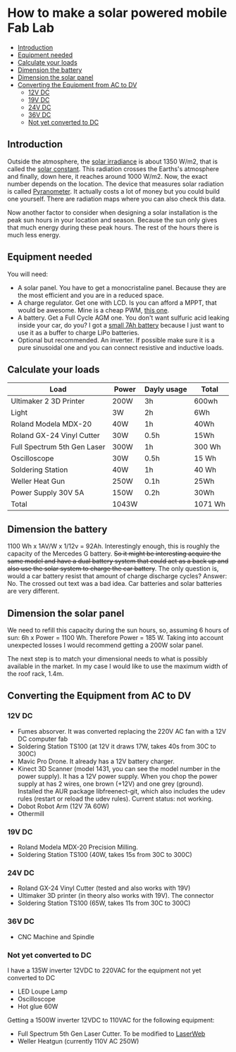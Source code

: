 # How to make a solar powered mobile Fab Lab

- [Introduction](#introduction)
- [Equipment needed](#equipment-needed)
- [Calculate your loads](#calculate-your-loads)
- [Dimension the battery](#dimension-the-battery)
- [Dimension the solar panel](#dimension-the-solar-panel)
- [Converting the Equipment from AC to DV](#converting-the-equipment-from-ac-to-dv)
  - [12V DC](#12v-dc)
  - [19V DC](#19v-dc)
  - [24V DC](#24v-dc)
  - [36V DC](#36v-dc)
  - [Not yet converted to DC](#not-yet-converted-to-dc)

## Introduction

Outside the atmosphere, the [solar irradiance](https://en.wikipedia.org/wiki/Solar_irradiance) is about 1350 W/m2, that is called the [solar constant](https://en.wikipedia.org/wiki/Solar_constant). This radiation crosses the Earths's atmosphere and finally, down here, it reaches around 1000 W/m2. Now, the exact number depends on the location. The device that measures solar radiation is called [Pyranometer](https://en.wikipedia.org/wiki/Pyranometer). It actually costs a lot of money but you could build one yourself. There are radiation maps where you can also check this data.

Now another factor to consider when designing a solar installation is the peak sun hours in your location and season. Because the sun only gives that much energy during these peak hours. The rest of the hours there is much less energy.

## Equipment needed

You will need:

- A solar panel. You have to get a monocristaline panel. Because they are the most efficient and you are in a reduced space.
- A charge regulator. Get one with LCD. Is you can afford a MPPT, that would be awesome. Mine is a cheap PWM, [this one](https://amzn.to/2HVZ4JF).
- A battery. Get a Full Cycle AGM one. You don't want sulfuric acid leaking inside your car, do you? I got a [small 7Ah battery](https://amzn.to/2Q3coT5) because I just want to use it as a buffer to charge LiPo batteries.
- Optional but recommended. An inverter. If possible make sure it is a pure sinusoidal one and you can connect resistive and inductive loads.

## Calculate your loads

| Load                        | Power | Dayly usage | Total   |
| --------------------------- | ----- | ----------- | ------- |
| Ultimaker 2 3D Printer      | 200W  | 3h          | 600wh   |
| Light                       | 3W    | 2h          | 6Wh     |
| Roland Modela MDX-20        | 40W   | 1h          | 40Wh    |
| Roland GX-24 Vinyl Cutter   | 30W   | 0.5h        | 15Wh    |
| Full Spectrum 5th Gen Laser | 300W  | 1h          | 300 Wh  |
| Oscilloscope                | 30W   | 0.5h        | 15 Wh   |
| Soldering Station           | 40W   | 1h          | 40 Wh   |
| Weller Heat Gun             | 250W  | 0.1h        | 25Wh    |
| Power Supply 30V 5A         | 150W  | 0.2h        | 30Wh    |
| Total                       | 1043W |             | 1071 Wh |

## Dimension the battery

1100 Wh x 1AV/W x 1/12v = 92Ah. Interestingly enough, this is roughly the capacity of the Mercedes G battery. ~~So it might be interesting acquire the same model and have a dual battery system that could act as a back up and also use the solar system to charge the car battery~~. The only question is, would a car battery resist that amount of charge discharge cycles? Answer: No. The crossed out text was a bad idea. Car batteries and solar batteries are very different. 

## Dimension the solar panel

We need to refill this capacity during the sun hours, so, assuming 6 hours of sun: 6h x Power = 1100 Wh. Therefore Power = 185 W. Taking into account unexpected losses I would recommend getting a 200W solar panel.

The next step is to match your dimensional needs to what is possibly available in the market. In my case I would like to use the maximum width of the roof rack, 1.4m.

## Converting the Equipment from AC to DV

### 12V DC

- Fumes absorver. It was converted replacing the 220V AC fan with a 12V DC computer fab
- Soldering Station TS100 (at 12V it draws 17W, takes 40s from 30C to 300C)
- Mavic Pro Drone. It already has a 12V battery charger.
- Kinect 3D Scanner (model 1431, you can see the model number in the power supply). It has a 12V power supply. When you chop the power supply at has 2 wires, one brown (+12V) and one grey (ground). Installed the AUR package libfreenect-git, which also includes the udev rules (restart or reload the udev rules). Current status: not working.
- Dobot Robot Arm (12V 7A 60W)
- Othermill

### 19V DC

- Roland Modela MDX-20 Precision Milling. 
- Soldering Station TS100 (40W, takes 15s from 30C to 300C)

### 24V DC

- Roland GX-24 Vinyl Cutter (tested and also works with 19V)
- Ultimaker 3D printer (in theory also works with 19V). The connector 
- Soldering Station TS100 (65W, takes 11s from 30C to 300C)

### 36V DC

- CNC Machine and Spindle

### Not yet converted to DC

I have a 135W inverter 12VDC to 220VAC for the equipment not yet converted to DC

- LED Loupe Lamp
- Oscilloscope
- Hot glue  60W

Getting a 1500W inverter 12VDC to 110VAC for the following equipment:

- Full Spectrum 5th Gen Laser Cutter. To be modified to [LaserWeb](https://laserweb.yurl.ch)
- Weller Heatgun (currently 110V AC 250W)

